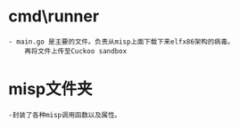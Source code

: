 # cmd\runner
    - main.go 是主要的文件。负责从misp上面下载下来elfx86架构的病毒。
        再将文件上传至Cuckoo sandbox
    
# misp文件夹
    -封装了各种misp调用函数以及属性。